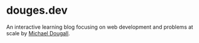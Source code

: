 # douges.dev

An interactive learning blog focusing on web development and problems at scale by [Michael Dougall](https://twitter.com/itsdouges).
